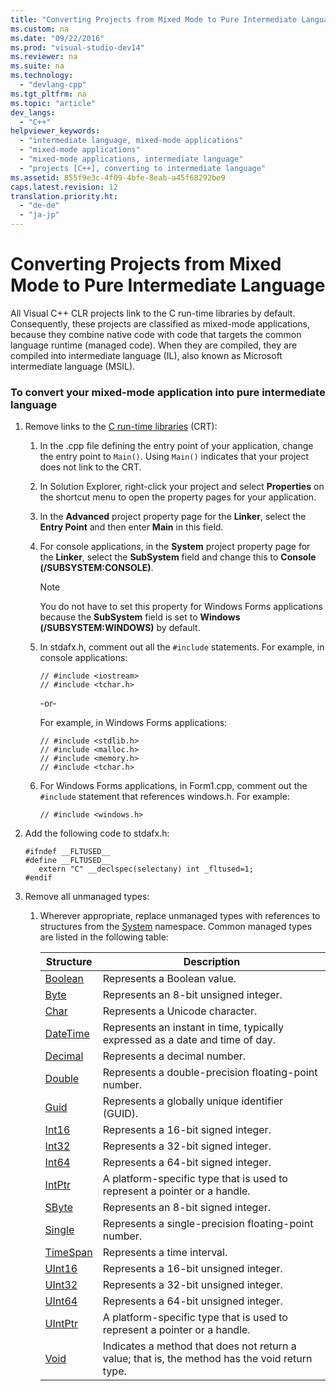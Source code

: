 ```yaml
---
title: "Converting Projects from Mixed Mode to Pure Intermediate Language"
ms.custom: na
ms.date: "09/22/2016"
ms.prod: "visual-studio-dev14"
ms.reviewer: na
ms.suite: na
ms.technology: 
  - "devlang-cpp"
ms.tgt_pltfrm: na
ms.topic: "article"
dev_langs: 
  - "C++"
helpviewer_keywords: 
  - "intermediate language, mixed-mode applications"
  - "mixed-mode applications"
  - "mixed-mode applications, intermediate language"
  - "projects [C++], converting to intermediate language"
ms.assetid: 855f9e3c-4f09-4bfe-8eab-a45f68292be9
caps.latest.revision: 12
translation.priority.ht: 
  - "de-de"
  - "ja-jp"
---
```

# Converting Projects from Mixed Mode to Pure Intermediate Language
All Visual C++ CLR projects link to the C run-time libraries by default. Consequently, these projects are classified as mixed-mode applications, because they combine native code with code that targets the common language runtime (managed code). When they are compiled, they are compiled into intermediate language (IL), also known as Microsoft intermediate language (MSIL).  
  
### To convert your mixed-mode application into pure intermediate language  
  
1.  Remove links to the [C run-time libraries](../vs140/crt-library-features.md) (CRT):  
  
    1.  In the .cpp file defining the entry point of your application, change the entry point to `Main()`. Using `Main()` indicates that your project does not link to the CRT.  
  
    2.  In Solution Explorer, right-click your project and select **Properties** on the shortcut menu to open the property pages for your application.  
  
    3.  In the **Advanced** project property page for the **Linker**, select the **Entry Point** and then enter **Main** in this field.  
  
    4.  For console applications, in the **System** project property page for the **Linker**, select the **SubSystem** field and change this to **Console (/SUBSYSTEM:CONSOLE)**.  
  
        > [!NOTE]
        >  You do not have to set this property for Windows Forms applications because the **SubSystem** field is set to **Windows (/SUBSYSTEM:WINDOWS)** by default.  
  
    5.  In stdafx.h, comment out all the `#include` statements. For example, in console applications:  
  
        ```  
        // #include <iostream>  
        // #include <tchar.h>  
        ```  
  
         -or-  
  
         For example, in Windows Forms applications:  
  
        ```  
        // #include <stdlib.h>  
        // #include <malloc.h>  
        // #include <memory.h>  
        // #include <tchar.h>  
        ```  
  
    6.  For Windows Forms applications, in Form1.cpp, comment out the `#include` statement that references windows.h. For example:  
  
        ```  
        // #include <windows.h>  
        ```  
  
2.  Add the following code to stdafx.h:  
  
    ```  
    #ifndef __FLTUSED__  
    #define __FLTUSED__  
       extern "C" __declspec(selectany) int _fltused=1;  
    #endif  
    ```  
  
3.  Remove all unmanaged types:  
  
    1.  Wherever appropriate, replace unmanaged types with references to structures from the [System](https://msdn.microsoft.com/en-us/library/system.appdomainmanager.appdomainmanager.aspx) namespace. Common managed types are listed in the following table:  
  
        |Structure|Description|  
        |---------------|-----------------|  
        |[Boolean](https://msdn.microsoft.com/en-us/library/system.boolean\(v=vs.140\).aspx)|Represents a Boolean value.|  
        |[Byte](https://msdn.microsoft.com/en-us/library/system.byte\(v=vs.140\).aspx)|Represents an 8-bit unsigned integer.|  
        |[Char](https://msdn.microsoft.com/en-us/library/system.char\(v=vs.140\).aspx)|Represents a Unicode character.|  
        |[DateTime](https://msdn.microsoft.com/en-us/library/system.datetime.datetime.aspx)|Represents an instant in time, typically expressed as a date and time of day.|  
        |[Decimal](https://msdn.microsoft.com/en-us/library/system.decimal\(v=vs.140\).aspx)|Represents a decimal number.|  
        |[Double](https://msdn.microsoft.com/en-us/library/system.double\(v=vs.140\).aspx)|Represents a double-precision floating-point number.|  
        |[Guid](https://msdn.microsoft.com/en-us/library/system.guid\(v=vs.140\).aspx)|Represents a globally unique identifier (GUID).|  
        |[Int16](https://msdn.microsoft.com/en-us/library/system.int16\(v=vs.140\).aspx)|Represents a 16-bit signed integer.|  
        |[Int32](https://msdn.microsoft.com/en-us/library/system.int32\(v=vs.140\).aspx)|Represents a 32-bit signed integer.|  
        |[Int64](https://msdn.microsoft.com/en-us/library/system.int64\(v=vs.140\).aspx)|Represents a 64-bit signed integer.|  
        |[IntPtr](https://msdn.microsoft.com/en-us/library/system.intptr\(v=vs.140\).aspx)|A platform-specific type that is used to represent a pointer or a handle.|  
        |[SByte](https://msdn.microsoft.com/en-us/library/system.byte.aspx)|Represents an 8-bit signed integer.|  
        |[Single](https://msdn.microsoft.com/en-us/library/system.single.aspx)|Represents a single-precision floating-point number.|  
        |[TimeSpan](https://msdn.microsoft.com/en-us/library/system.timespan\(v=vs.140\).aspx)|Represents a time interval.|  
        |[UInt16](https://msdn.microsoft.com/en-us/library/system.uint16\(v=vs.140\).aspx)|Represents a 16-bit unsigned integer.|  
        |[UInt32](https://msdn.microsoft.com/en-us/library/system.uint32\(v=vs.140\).aspx)|Represents a 32-bit unsigned integer.|  
        |[UInt64](https://msdn.microsoft.com/en-us/library/system.uint64\(v=vs.140\).aspx)|Represents a 64-bit unsigned integer.|  
        |[UIntPtr](https://msdn.microsoft.com/en-us/library/system.uintptr\(v=vs.140\).aspx)|A platform-specific type that is used to represent a pointer or a handle.|  
        |[Void](https://msdn.microsoft.com/en-us/library/system.void\(v=vs.140\).aspx)|Indicates a method that does not return a value; that is, the method has the void return type.|